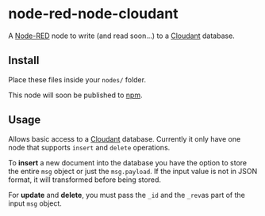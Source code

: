 node-red-node-cloudant
======================
A [Node-RED](http://nodered.org) node to write (and read soon...) to a
[Cloudant](http://cloudant.com) database.

Install
-------
Place these files inside your `nodes/` folder.

This node will soon be published to [npm](https://www.npmjs.org/).

Usage
-----
Allows basic access to a [Cloudant](http://cloudant.com) database. Currently
it only have one node that supports `insert` and `delete`
operations.

To **insert** a new document into the database you have the option to store
the entire `msg` object or just the `msg.payload`. If the input value is not
in JSON format, it will transformed before being stored.

For **update** and **delete**, you must pass the `_id` and the `_rev`as part
of the input `msg` object.
